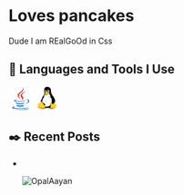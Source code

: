 <h1>Loves pancakes</h1>
<p>Dude I am REalGoOd in Css</p>
<h2>🚀 Languages and Tools I Use</h2>
<p><a target="_blank" href="https://raw.githubusercontent.com/devicons/devicon/master/icons/java/java-original.svg" style="display: inline-block;"><img src="https://raw.githubusercontent.com/devicons/devicon/master/icons/java/java-original.svg" alt="java" width="42" height="42" /></a>
<a target="_blank" href="https://raw.githubusercontent.com/devicons/devicon/master/icons/linux/linux-original.svg" style="display: inline-block;"><img src="https://raw.githubusercontent.com/devicons/devicon/master/icons/linux/linux-original.svg" alt="linux" width="42" height="42" /></a></p>
<h2>✒️ Recent Posts</h2>
<ul>
<li><a target="_blank" href=""></a></li>
<p><img src="https://github-readme-stats.vercel.app/api/top-langs?username=OpalAayan&show_icons=true&locale=en&layout=compact" alt="OpalAayan" /></p>


<!---
OpalAayan/OpalAayan is a ✨ special ✨ repository because its `README.md` (this file) appears on your GitHub profile.
You can click the Preview link to take a look at your changes.
--->
